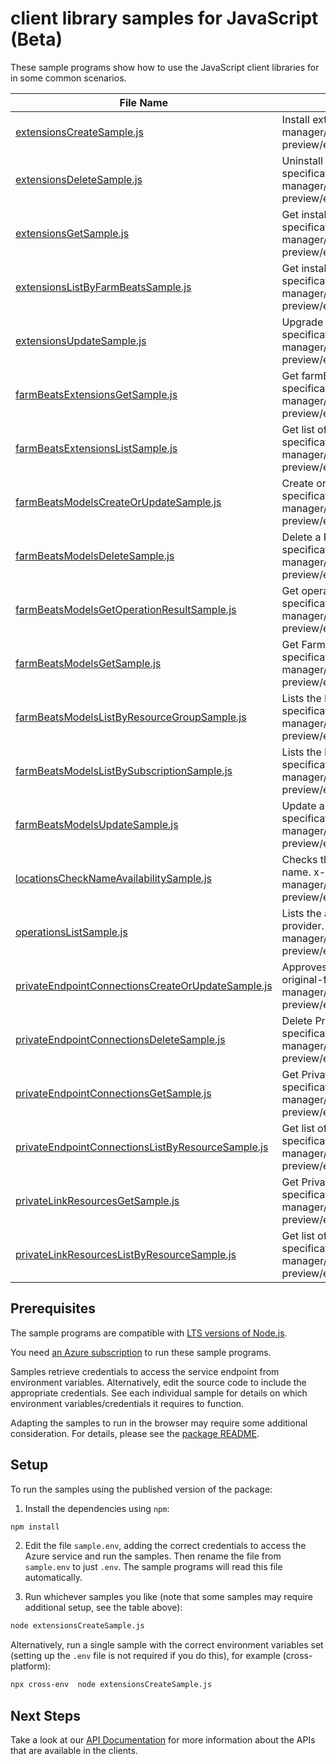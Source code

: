 # client library samples for JavaScript (Beta)

These sample programs show how to use the JavaScript client libraries for in some common scenarios.

| **File Name**                                                                                       | **Description**                                                                                                                                                                                                                                        |
| --------------------------------------------------------------------------------------------------- | ------------------------------------------------------------------------------------------------------------------------------------------------------------------------------------------------------------------------------------------------------ |
| [extensionsCreateSample.js][extensionscreatesample]                                                 | Install extension. x-ms-original-file: specification/agrifood/resource-manager/Microsoft.AgFoodPlatform/preview/2021-09-01-preview/examples/Extensions_Create.json                                                                                     |
| [extensionsDeleteSample.js][extensionsdeletesample]                                                 | Uninstall extension. x-ms-original-file: specification/agrifood/resource-manager/Microsoft.AgFoodPlatform/preview/2021-09-01-preview/examples/Extensions_Delete.json                                                                                   |
| [extensionsGetSample.js][extensionsgetsample]                                                       | Get installed extension details by extension id. x-ms-original-file: specification/agrifood/resource-manager/Microsoft.AgFoodPlatform/preview/2021-09-01-preview/examples/Extensions_Get.json                                                          |
| [extensionsListByFarmBeatsSample.js][extensionslistbyfarmbeatssample]                               | Get installed extensions details. x-ms-original-file: specification/agrifood/resource-manager/Microsoft.AgFoodPlatform/preview/2021-09-01-preview/examples/Extensions_ListByFarmBeats.json                                                             |
| [extensionsUpdateSample.js][extensionsupdatesample]                                                 | Upgrade to latest extension. x-ms-original-file: specification/agrifood/resource-manager/Microsoft.AgFoodPlatform/preview/2021-09-01-preview/examples/Extensions_Update.json                                                                           |
| [farmBeatsExtensionsGetSample.js][farmbeatsextensionsgetsample]                                     | Get farmBeats extension. x-ms-original-file: specification/agrifood/resource-manager/Microsoft.AgFoodPlatform/preview/2021-09-01-preview/examples/FarmBeatsExtensions_Get.json                                                                         |
| [farmBeatsExtensionsListSample.js][farmbeatsextensionslistsample]                                   | Get list of farmBeats extension. x-ms-original-file: specification/agrifood/resource-manager/Microsoft.AgFoodPlatform/preview/2021-09-01-preview/examples/FarmBeatsExtensions_List.json                                                                |
| [farmBeatsModelsCreateOrUpdateSample.js][farmbeatsmodelscreateorupdatesample]                       | Create or update FarmBeats resource. x-ms-original-file: specification/agrifood/resource-manager/Microsoft.AgFoodPlatform/preview/2021-09-01-preview/examples/FarmBeatsModels_CreateOrUpdate.json                                                      |
| [farmBeatsModelsDeleteSample.js][farmbeatsmodelsdeletesample]                                       | Delete a FarmBeats resource. x-ms-original-file: specification/agrifood/resource-manager/Microsoft.AgFoodPlatform/preview/2021-09-01-preview/examples/FarmBeatsModels_Delete.json                                                                      |
| [farmBeatsModelsGetOperationResultSample.js][farmbeatsmodelsgetoperationresultsample]               | Get operationResults for a FarmBeats resource. x-ms-original-file: specification/agrifood/resource-manager/Microsoft.AgFoodPlatform/preview/2021-09-01-preview/examples/FarmBeatsModels_GetOperationResult.json                                        |
| [farmBeatsModelsGetSample.js][farmbeatsmodelsgetsample]                                             | Get FarmBeats resource. x-ms-original-file: specification/agrifood/resource-manager/Microsoft.AgFoodPlatform/preview/2021-09-01-preview/examples/FarmBeatsModels_Get.json                                                                              |
| [farmBeatsModelsListByResourceGroupSample.js][farmbeatsmodelslistbyresourcegroupsample]             | Lists the FarmBeats instances for a resource group. x-ms-original-file: specification/agrifood/resource-manager/Microsoft.AgFoodPlatform/preview/2021-09-01-preview/examples/FarmBeatsModels_ListByResourceGroup.json                                  |
| [farmBeatsModelsListBySubscriptionSample.js][farmbeatsmodelslistbysubscriptionsample]               | Lists the FarmBeats instances for a subscription. x-ms-original-file: specification/agrifood/resource-manager/Microsoft.AgFoodPlatform/preview/2021-09-01-preview/examples/FarmBeatsModels_ListBySubscription.json                                     |
| [farmBeatsModelsUpdateSample.js][farmbeatsmodelsupdatesample]                                       | Update a FarmBeats resource. x-ms-original-file: specification/agrifood/resource-manager/Microsoft.AgFoodPlatform/preview/2021-09-01-preview/examples/FarmBeatsModels_Update.json                                                                      |
| [locationsCheckNameAvailabilitySample.js][locationschecknameavailabilitysample]                     | Checks the name availability of the resource with requested resource name. x-ms-original-file: specification/agrifood/resource-manager/Microsoft.AgFoodPlatform/preview/2021-09-01-preview/examples/Locations_CheckNameAvailability_AlreadyExists.json |
| [operationsListSample.js][operationslistsample]                                                     | Lists the available operations of Microsoft.AgFoodPlatform resource provider. x-ms-original-file: specification/agrifood/resource-manager/Microsoft.AgFoodPlatform/preview/2021-09-01-preview/examples/Operations_List.json                            |
| [privateEndpointConnectionsCreateOrUpdateSample.js][privateendpointconnectionscreateorupdatesample] | Approves or Rejects a Private endpoint connection request. x-ms-original-file: specification/agrifood/resource-manager/Microsoft.AgFoodPlatform/preview/2021-09-01-preview/examples/PrivateEndpointConnections_CreateOrUpdate.json                     |
| [privateEndpointConnectionsDeleteSample.js][privateendpointconnectionsdeletesample]                 | Delete Private endpoint connection request. x-ms-original-file: specification/agrifood/resource-manager/Microsoft.AgFoodPlatform/preview/2021-09-01-preview/examples/PrivateEndpointConnections_Delete.json                                            |
| [privateEndpointConnectionsGetSample.js][privateendpointconnectionsgetsample]                       | Get Private endpoint connection object. x-ms-original-file: specification/agrifood/resource-manager/Microsoft.AgFoodPlatform/preview/2021-09-01-preview/examples/PrivateEndpointConnections_Get.json                                                   |
| [privateEndpointConnectionsListByResourceSample.js][privateendpointconnectionslistbyresourcesample] | Get list of Private endpoint connections. x-ms-original-file: specification/agrifood/resource-manager/Microsoft.AgFoodPlatform/preview/2021-09-01-preview/examples/PrivateEndpointConnections_ListByResource.json                                      |
| [privateLinkResourcesGetSample.js][privatelinkresourcesgetsample]                                   | Get Private link resource object. x-ms-original-file: specification/agrifood/resource-manager/Microsoft.AgFoodPlatform/preview/2021-09-01-preview/examples/PrivateLinkResources_Get.json                                                               |
| [privateLinkResourcesListByResourceSample.js][privatelinkresourceslistbyresourcesample]             | Get list of Private link resources. x-ms-original-file: specification/agrifood/resource-manager/Microsoft.AgFoodPlatform/preview/2021-09-01-preview/examples/PrivateLinkResources_ListByResource.json                                                  |

## Prerequisites

The sample programs are compatible with [LTS versions of Node.js](https://github.com/nodejs/release#release-schedule).

You need [an Azure subscription][freesub] to run these sample programs.

Samples retrieve credentials to access the service endpoint from environment variables. Alternatively, edit the source code to include the appropriate credentials. See each individual sample for details on which environment variables/credentials it requires to function.

Adapting the samples to run in the browser may require some additional consideration. For details, please see the [package README][package].

## Setup

To run the samples using the published version of the package:

1. Install the dependencies using `npm`:

```bash
npm install
```

2. Edit the file `sample.env`, adding the correct credentials to access the Azure service and run the samples. Then rename the file from `sample.env` to just `.env`. The sample programs will read this file automatically.

3. Run whichever samples you like (note that some samples may require additional setup, see the table above):

```bash
node extensionsCreateSample.js
```

Alternatively, run a single sample with the correct environment variables set (setting up the `.env` file is not required if you do this), for example (cross-platform):

```bash
npx cross-env  node extensionsCreateSample.js
```

## Next Steps

Take a look at our [API Documentation][apiref] for more information about the APIs that are available in the clients.

[extensionscreatesample]: https://github.com/Azure/azure-sdk-for-js/blob/main/sdk/agrifood/arm-agrifood/samples/v1-beta/javascript/extensionsCreateSample.js
[extensionsdeletesample]: https://github.com/Azure/azure-sdk-for-js/blob/main/sdk/agrifood/arm-agrifood/samples/v1-beta/javascript/extensionsDeleteSample.js
[extensionsgetsample]: https://github.com/Azure/azure-sdk-for-js/blob/main/sdk/agrifood/arm-agrifood/samples/v1-beta/javascript/extensionsGetSample.js
[extensionslistbyfarmbeatssample]: https://github.com/Azure/azure-sdk-for-js/blob/main/sdk/agrifood/arm-agrifood/samples/v1-beta/javascript/extensionsListByFarmBeatsSample.js
[extensionsupdatesample]: https://github.com/Azure/azure-sdk-for-js/blob/main/sdk/agrifood/arm-agrifood/samples/v1-beta/javascript/extensionsUpdateSample.js
[farmbeatsextensionsgetsample]: https://github.com/Azure/azure-sdk-for-js/blob/main/sdk/agrifood/arm-agrifood/samples/v1-beta/javascript/farmBeatsExtensionsGetSample.js
[farmbeatsextensionslistsample]: https://github.com/Azure/azure-sdk-for-js/blob/main/sdk/agrifood/arm-agrifood/samples/v1-beta/javascript/farmBeatsExtensionsListSample.js
[farmbeatsmodelscreateorupdatesample]: https://github.com/Azure/azure-sdk-for-js/blob/main/sdk/agrifood/arm-agrifood/samples/v1-beta/javascript/farmBeatsModelsCreateOrUpdateSample.js
[farmbeatsmodelsdeletesample]: https://github.com/Azure/azure-sdk-for-js/blob/main/sdk/agrifood/arm-agrifood/samples/v1-beta/javascript/farmBeatsModelsDeleteSample.js
[farmbeatsmodelsgetoperationresultsample]: https://github.com/Azure/azure-sdk-for-js/blob/main/sdk/agrifood/arm-agrifood/samples/v1-beta/javascript/farmBeatsModelsGetOperationResultSample.js
[farmbeatsmodelsgetsample]: https://github.com/Azure/azure-sdk-for-js/blob/main/sdk/agrifood/arm-agrifood/samples/v1-beta/javascript/farmBeatsModelsGetSample.js
[farmbeatsmodelslistbyresourcegroupsample]: https://github.com/Azure/azure-sdk-for-js/blob/main/sdk/agrifood/arm-agrifood/samples/v1-beta/javascript/farmBeatsModelsListByResourceGroupSample.js
[farmbeatsmodelslistbysubscriptionsample]: https://github.com/Azure/azure-sdk-for-js/blob/main/sdk/agrifood/arm-agrifood/samples/v1-beta/javascript/farmBeatsModelsListBySubscriptionSample.js
[farmbeatsmodelsupdatesample]: https://github.com/Azure/azure-sdk-for-js/blob/main/sdk/agrifood/arm-agrifood/samples/v1-beta/javascript/farmBeatsModelsUpdateSample.js
[locationschecknameavailabilitysample]: https://github.com/Azure/azure-sdk-for-js/blob/main/sdk/agrifood/arm-agrifood/samples/v1-beta/javascript/locationsCheckNameAvailabilitySample.js
[operationslistsample]: https://github.com/Azure/azure-sdk-for-js/blob/main/sdk/agrifood/arm-agrifood/samples/v1-beta/javascript/operationsListSample.js
[privateendpointconnectionscreateorupdatesample]: https://github.com/Azure/azure-sdk-for-js/blob/main/sdk/agrifood/arm-agrifood/samples/v1-beta/javascript/privateEndpointConnectionsCreateOrUpdateSample.js
[privateendpointconnectionsdeletesample]: https://github.com/Azure/azure-sdk-for-js/blob/main/sdk/agrifood/arm-agrifood/samples/v1-beta/javascript/privateEndpointConnectionsDeleteSample.js
[privateendpointconnectionsgetsample]: https://github.com/Azure/azure-sdk-for-js/blob/main/sdk/agrifood/arm-agrifood/samples/v1-beta/javascript/privateEndpointConnectionsGetSample.js
[privateendpointconnectionslistbyresourcesample]: https://github.com/Azure/azure-sdk-for-js/blob/main/sdk/agrifood/arm-agrifood/samples/v1-beta/javascript/privateEndpointConnectionsListByResourceSample.js
[privatelinkresourcesgetsample]: https://github.com/Azure/azure-sdk-for-js/blob/main/sdk/agrifood/arm-agrifood/samples/v1-beta/javascript/privateLinkResourcesGetSample.js
[privatelinkresourceslistbyresourcesample]: https://github.com/Azure/azure-sdk-for-js/blob/main/sdk/agrifood/arm-agrifood/samples/v1-beta/javascript/privateLinkResourcesListByResourceSample.js
[apiref]: https://docs.microsoft.com/javascript/api/@azure/arm-agrifood?view=azure-node-preview
[freesub]: https://azure.microsoft.com/free/
[package]: https://github.com/Azure/azure-sdk-for-js/tree/main/sdk/agrifood/arm-agrifood/README.md

